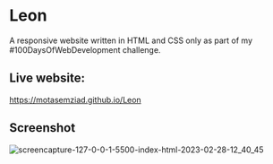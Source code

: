 # Leon
A responsive website written in HTML and CSS only as part of my #100DaysOfWebDevelopment challenge.

## Live website: 
https://motasemziad.github.io/Leon

## Screenshot 
![screencapture-127-0-0-1-5500-index-html-2023-02-28-12_40_45](https://user-images.githubusercontent.com/52855540/221830531-d1f534c0-bd4c-4997-a5a0-2eda860e9853.png)
